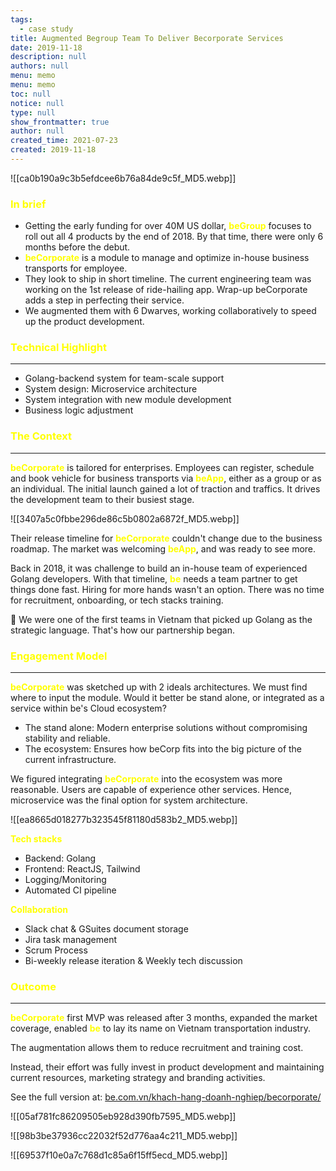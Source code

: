 ```yaml
---
tags: 
  - case study
title: Augmented Begroup Team To Deliver Becorporate Services
date: 2019-11-18
description: null
authors: null
menu: memo
menu: memo
toc: null
notice: null
type: null
show_frontmatter: true
author: null
created_time: 2021-07-23
created: 2019-11-18
---
```


![[ca0b190a9c3b5efdcee6b76a84de9c5f_MD5.webp]]

### <span style='color:yellow'>In brief</span>

* Getting the early funding for over 40M US dollar, <span style='color:yellow'>**beGroup**</span> focuses to roll out all 4 products by the end of 2018. By that time, there were only 6 months before the debut.
* <span style='color:yellow'>**beCorporate**</span> is a module to manage and optimize in-house business transports for employee. 
* They look to ship in short timeline. The current engineering team was working on the 1st release of ride-hailing app. Wrap-up beCorporate adds a step in perfecting their service.
* We augmented them with 6 Dwarves, working collaboratively to speed up the product development.

### <span style='color:yellow'>Technical Highlight</span>

---

* Golang-backend system for team-scale support
* System design: Microservice architecture
* System integration with new module development
* Business logic adjustment 

### <span style='color:yellow'>The Context</span>

---

<!-- column_list 4b43e3bf-66ed-4040-92fd-4c7656262c16 -->

<!-- column 4d7b45ea-a269-4674-b9cf-239c80df3ebb -->

<span style='color:yellow'>**beCorporate**</span> is tailored for enterprises. Employees can register, schedule and book vehicle for business transports via <span style='color:yellow'>**beApp**</span>, either as a group or as an individual. The initial launch gained a lot of traction and traffics. It drives the development team to their busiest stage.

<!-- column 158b674b-7f8a-4d0d-857a-1e1fd184117c -->

![[3407a5c0fbbe296de86c5b0802a6872f_MD5.webp]]

Their release timeline for <span style='color:yellow'>**beCorporate**</span> couldn't change due to the business roadmap. The market was welcoming <span style='color:yellow'>**beApp**</span>, and was ready to see more. 

Back in 2018, it was challenge to build an in-house team of experienced Golang developers. With that timeline, <span style='color:yellow'>**be**</span> needs a team partner to get things done fast. Hiring for more hands wasn't an option. There was no time for recruitment, onboarding, or tech stacks training. 


🔑 We were one of the first teams in Vietnam that picked up Golang as the strategic language. That's how our partnership began. 


### <span style='color:yellow'>Engagement Model</span>

---

<span style='color:yellow'>**beCorporate**</span> was sketched up with 2 ideals architectures. We must find where to input the module. Would it better be stand alone, or integrated as a service within be's Cloud ecosystem?

* The stand alone: Modern enterprise solutions without compromising stability and reliable. 
* The ecosystem: Ensures how beCorp fits into the big picture of the current infrastructure. 

We figured integrating <span style='color:yellow'>**beCorporate**</span> into the ecosystem was more reasonable. Users are capable of experience other services. Hence, microservice was the final option for system architecture.

![[ea8665d018277b323545f81180d583b2_MD5.webp]]

<!-- column_list 1e5793ed-b2c3-4b89-9fd2-128b44e8caf4 -->

<!-- column 56607821-4be2-4179-ad1b-b9dc062bf124 -->

<span style='color:yellow'>**Tech stacks**</span>

* Backend: Golang
* Frontend: ReactJS, Tailwind
* Logging/Monitoring
* Automated CI pipeline

<!-- column eca059a0-25d5-456a-9bdf-9cdb1cb601da -->

<span style='color:yellow'>**Collaboration**</span>

* Slack chat & GSuites document storage
* Jira task management
* Scrum Process
* Bi-weekly release iteration & Weekly tech discussion

### <span style='color:yellow'>Outcome</span>

---

<!-- column_list c2b7ee7e-b47b-4d9f-808d-de42bc01783b -->

<!-- column 67e97816-cad6-474e-828d-860533ae687a -->

<span style='color:yellow'>**beCorporate**</span> first MVP was released after 3 months, expanded the market coverage, enabled <span style='color:yellow'>**be**</span> to lay its name on Vietnam transportation industry.

The augmentation allows them to reduce recruitment and training cost. 

Instead, their effort was fully invest in product development and maintaining current resources, marketing strategy and branding activities.


See the full version at: <span style='color:yellow'>[be.com.vn/khach-hang-doanh-nghiep/becorporate/](https://be.com.vn/khach-hang-doanh-nghiep/becorporate/)</span>

<!-- column c29f4006-a5a1-4512-babe-a6e3dee24d14 -->

![[05af781fc86209505eb928d390fb7595_MD5.webp]]


<!-- column_list a0a0bf79-ec47-4865-a5a6-6256f9dd9ead -->

<!-- column 80ca8183-5da9-466b-9df7-6ad41ae834b0 -->

![[98b3be37936cc22032f52d776aa4c211_MD5.webp]]

<!-- column b22213f5-2ed3-4943-be59-be9d800aa1eb -->

![[69537f10e0a7c768d1c85a6f15ff5ecd_MD5.webp]]
